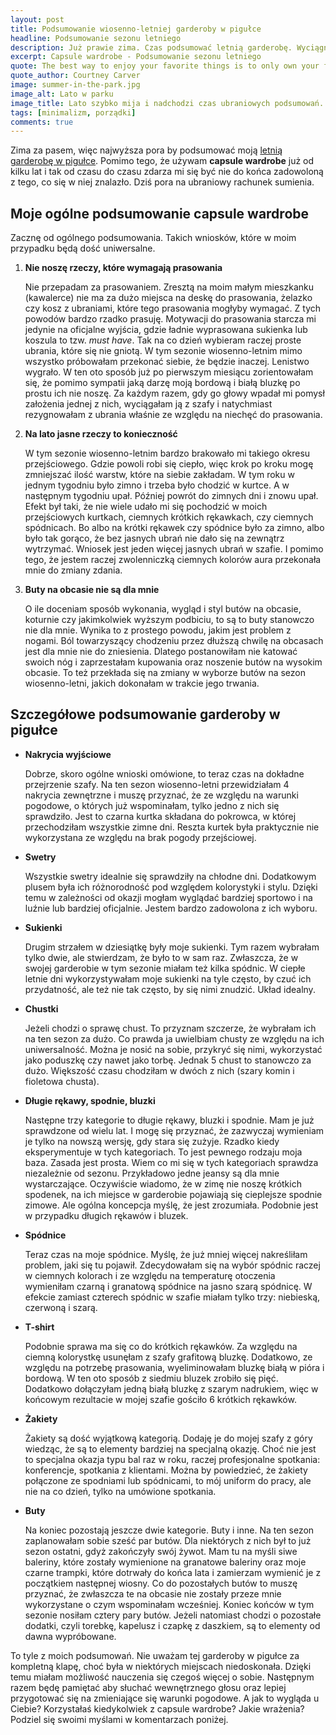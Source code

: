 ```yaml
---
layout: post
title: Podsumowanie wiosenno-letniej garderoby w pigułce
headline: Podsumowanie sezonu letniego
description: Już prawie zima. Czas podsumować letnią garderobę. Wyciągnąć wioski. Zrobić miejsce na swetry i ciepłe kurtki. Czego się nauczyłam tego lata? Zobacz sama.
excerpt: Capsule wardrobe - Podsumowanie sezonu letniego
quote: The best way to enjoy your favorite things is to only own your favorite things.
quote_author: Courtney Carver
image: summer-in-the-park.jpg
image_alt: Lato w parku
image_title: Lato szybko mija i nadchodzi czas ubraniowych podsumowań.
tags: [minimalizm, porządki]
comments: true
---
```


Zima za pasem, więc najwyższa pora by podsumować moją [letnią garderobę w pigułce](https://bemore.womanonrails.com/2019/04/23/capsule-wardrobe.html). Pomimo tego, że używam **capsule wardrobe** już od kilku lat i tak od czasu do czasu zdarza mi się być nie do końca zadowoloną z tego, co się w niej znalazło. Dziś pora na ubraniowy rachunek sumienia.

<!--break-->

## Moje ogólne podsumowanie capsule wardrobe

Zacznę od ogólnego podsumowania. Takich wniosków, które w moim przypadku będą dość uniwersalne.

1. **Nie noszę rzeczy, które wymagają prasowania**

    Nie przepadam za prasowaniem. Zresztą na moim małym mieszkanku (kawalerce) nie ma za dużo miejsca na deskę do prasowania, żelazko czy kosz z ubraniami, które tego prasowania mogłyby wymagać. Z tych powodów bardzo rzadko prasuję. Motywacji do prasowania starcza mi jedynie na oficjalne wyjścia, gdzie ładnie wyprasowana sukienka lub koszula to tzw. _must have_. Tak na co dzień wybieram raczej proste ubrania, które się nie gniotą. W tym sezonie wiosenno-letnim mimo wszystko próbowałam przekonać siebie, że będzie inaczej. Lenistwo wygrało. W ten oto sposób już po pierwszym miesiącu zorientowałam się, że pomimo sympatii jaką darzę moją bordową i białą bluzkę po prostu ich nie noszę. Za każdym razem, gdy go głowy wpadał mi pomysł założenia jednej z nich, wyciągałam ją z szafy i natychmiast rezygnowałam z ubrania właśnie ze względu na niechęć do prasowania.

2. **Na lato jasne rzeczy to konieczność**

    W tym sezonie wiosenno-letnim bardzo brakowało mi takiego okresu przejściowego. Gdzie powoli robi się ciepło, więc krok po kroku mogę zmniejszać ilość warstw, które na siebie zakładam. W tym roku w jednym tygodniu było zimno i trzeba było chodzić w kurtce. A w następnym tygodniu upał. Później powrót do zimnych dni i znowu upał. Efekt był taki, że nie wiele udało mi się pochodzić w moich przejściowych kurtkach, ciemnych krótkich rękawkach, czy ciemnych spódnicach. Bo albo na krótki rękawek czy spódnice było za zimno, albo było tak gorąco, że bez jasnych ubrań nie dało się na zewnątrz wytrzymać. Wniosek jest jeden więcej jasnych ubrań w szafie. I pomimo tego, że jestem raczej zwolenniczką ciemnych kolorów aura przekonała mnie do zmiany zdania.

3. **Buty na obcasie nie są dla mnie**

    O ile doceniam sposób wykonania, wygląd i styl butów na obcasie, koturnie czy jakimkolwiek wyższym podbiciu, to są to buty stanowczo nie dla mnie. Wynika to z prostego powodu, jakim jest problem z nogami. Ból towarzyszący chodzeniu przez dłuższą chwilę na obcasach jest dla mnie nie do zniesienia. Dlatego postanowiłam nie katować swoich nóg i zaprzestałam kupowania oraz noszenie butów na wysokim obcasie. To też przekłada się na zmiany w wyborze butów na sezon wiosenno-letni, jakich dokonałam w trakcie jego trwania.

## Szczegółowe podsumowanie garderoby w pigułce

- **Nakrycia wyjściowe**

    Dobrze, skoro ogólne wnioski omówione, to teraz czas na dokładne przejrzenie szafy. Na ten sezon wiosenno-letni przewidziałam 4 nakrycia zewnętrzne i muszę przyznać, że ze względu na warunki pogodowe, o których już wspominałam, tylko jedno z nich się sprawdziło. Jest to czarna kurtka składana do pokrowca, w której przechodziłam wszystkie zimne dni. Reszta kurtek była praktycznie nie wykorzystana ze względu na brak pogody przejściowej.

- **Swetry**

    Wszystkie swetry idealnie się sprawdziły na chłodne dni. Dodatkowym plusem była ich różnorodność pod względem kolorystyki i stylu. Dzięki temu w zależności od okazji mogłam wyglądać bardziej sportowo i na luźnie lub bardziej oficjalnie. Jestem bardzo zadowolona z ich wyboru.

- **Sukienki**

    Drugim strzałem w dziesiątkę były moje sukienki. Tym razem wybrałam tylko dwie, ale stwierdzam, że było to w sam raz. Zwłaszcza, że w swojej garderobie w tym sezonie miałam też kilka spódnic. W ciepłe letnie dni wykorzystywałam moje sukienki na tyle często, by czuć ich przydatność, ale też nie tak często, by się nimi znudzić. Układ idealny.

- **Chustki**

    Jeżeli chodzi o sprawę chust. To przyznam szczerze, że wybrałam ich na ten sezon za dużo. Co prawda ja uwielbiam chusty ze względu na ich uniwersalność. Można je nosić na sobie, przykryć się nimi, wykorzystać jako poduszkę czy nawet jako torbę. Jednak 5 chust to stanowczo za dużo. Większość czasu chodziłam w dwóch z nich (szary komin i fioletowa chusta).

- **Długie rękawy, spodnie, bluzki**

    Następne trzy kategorie to długie rękawy, bluzki i spodnie. Mam je już sprawdzone od wielu lat. I mogę się przyznać, że zazwyczaj wymieniam je tylko na nowszą wersję, gdy stara się zużyje. Rzadko kiedy eksperymentuje w tych kategoriach. To jest pewnego rodzaju moja baza. Zasada jest prosta. Wiem co mi się w tych kategoriach sprawdza niezależnie od sezonu. Przykładowo jedne jeansy są dla mnie wystarczające. Oczywiście wiadomo, że w zimę nie noszę krótkich spodenek, na ich miejsce w garderobie pojawiają się cieplejsze spodnie zimowe. Ale ogólna koncepcja myślę, że jest zrozumiała. Podobnie jest w przypadku długich rękawów i bluzek.

- **Spódnice**

    Teraz czas na moje spódnice. Myślę, że już mniej więcej nakreśliłam problem, jaki się tu pojawił. Zdecydowałam się na wybór spódnic raczej w ciemnych kolorach i ze względu na temperaturę otoczenia wymieniłam czarną i granatową spódnice na jasno szarą spódnicę. W efekcie zamiast czterech spódnic w szafie miałam tylko trzy: niebieską, czerwoną i szarą.

- **T-shirt**

    Podobnie sprawa ma się co do krótkich rękawków. Za względu na ciemną kolorystkę usunęłam z szafy grafitową bluzkę. Dodatkowo, ze względu na potrzebę prasowania, wyeliminowałam bluzkę białą w pióra i bordową. W ten oto sposób z siedmiu bluzek zrobiło się pięć. Dodatkowo dołączyłam jedną białą bluzkę z szarym nadrukiem, więc w końcowym rezultacie w mojej szafie gościło 6 krótkich rękawków.

- **Żakiety**

    Żakiety są dość wyjątkową kategorią. Dodaję je do mojej szafy z góry wiedząc, że są to elementy bardziej na specjalną okazję. Choć nie jest to specjalna okazja typu bal raz w roku, raczej profesjonalne spotkania: konferencje, spotkania z klientami. Można by powiedzieć, że żakiety połączone ze spodniami lub spódnicami, to mój uniform do pracy, ale nie na co dzień, tylko na umówione spotkania.

- **Buty**

    Na koniec pozostają jeszcze dwie kategorie. Buty i inne. Na ten sezon zaplanowałam sobie sześć par butów. Dla niektórych z nich był to już sezon ostatni, gdyż zakończyły swój żywot. Mam tu na myśli siwe baleriny, które zostały wymienione na granatowe baleriny oraz moje czarne trampki, które dotrwały do końca lata i zamierzam wymienić je z początkiem następnej wiosny. Co do pozostałych butów to muszę przyznać, że zwłaszcza te na obcasie nie zostały przeze mnie wykorzystane o czym wspominałam wcześniej. Koniec końców w tym sezonie nosiłam cztery pary butów. Jeżeli natomiast chodzi o pozostałe dodatki, czyli torebkę, kapelusz i czapkę z daszkiem, są to elementy od dawna wypróbowane.

To tyle z moich podsumowań. Nie uważam tej garderoby w pigułce za kompletną klapę, choć była w niektórych miejscach niedoskonała. Dzięki temu miałam możliwość nauczenia się czegoś więcej o sobie. Następnym razem będę pamiętać aby słuchać wewnętrznego głosu oraz lepiej przygotować się na zmieniające się warunki pogodowe. A jak to wygląda u Ciebie? Korzystałaś kiedykolwiek z capsule wardrobe? Jakie wrażenia? Podziel się swoimi myślami w komentarzach poniżej.
